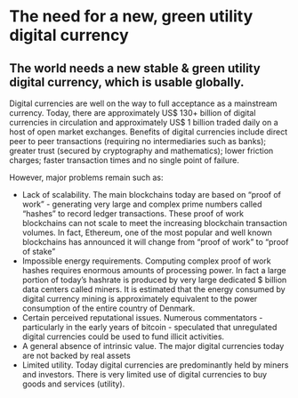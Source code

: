 # The need for a new, green utility digital currency


## The world needs a new stable & green utility digital currency, which is usable globally.

Digital currencies are well on the way to full acceptance as a mainstream currency. Today, there are approximately US$ 130+ billion of digital currencies in circulation and approximately US$ 1 billion traded daily on a host of open market exchanges.  Benefits of digital currencies include direct peer to peer transactions (requiring no intermediaries such as banks); greater trust (secured by cryptography and mathematics); lower friction charges; faster transaction times and no single point of failure.

However, major problems remain such as:

* Lack of scalability.  The main blockchains today are based on “proof of work” - generating very large and complex prime numbers called “hashes” to record ledger transactions.  These proof of work blockchains can not scale to meet the increasing blockchain transaction volumes.  In fact, Ethereum, one of the most popular and well known blockchains has announced it will change from “proof of work” to “proof of stake”
* Impossible energy requirements. Computing complex proof of work hashes requires enormous amounts of processing power.  In fact a large portion of today’s hashrate is produced by very large dedicated $ billion data centers called miners.  It is estimated that the energy consumed by digital currency mining is approximately equivalent to the power consumption of the entire country of Denmark.
* Certain perceived reputational issues.  Numerous commentators - particularly in the early years of bitcoin - speculated that unregulated digital currencies could be used to fund illicit activities.
* A general absence of intrinsic value.  The major digital currencies today are not backed by real assets
* Limited utility.  Today digital currencies are predominantly held by miners and investors.  There is very limited use of digital currencies to buy goods and services (utility).
